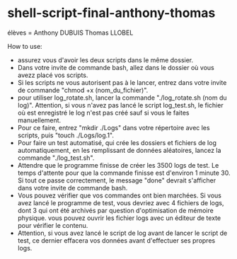 # shell-script-final-anthony-thomas
élèves = Anthony DUBUIS Thomas LLOBEL

How to use:
- assurez vous d'avoir les deux scripts dans le même dossier.
- Dans votre invite de commande bash, allez dans le dossier où vous avezz placé vos scripts.
- Si les scripts ne vous autorisent pas à le lancer, entrez dans votre invite de commande "chmod +x (nom_du_fichier)".
- pour utiliser log_rotate.sh, lancer la commande "./log_rotate.sh (nom du log)". Attention, si vous n'avez pas lancé le script log_test.sh, le fichier où est enregistré le log n'est pas créé sauf si vous le faites manuellement.
- Pour ce faire, entrez "mkdir ./Logs" dans votre répertoire avec les scripts, puis "touch ./Logs/log.1".
- Pour faire un test automatisé, qui crée les dossiers et fichiers de log automatiquement, en les remplissant de données aléatoires, lancez la commande "./log_test.sh".
- Attendre que le programme finisse de créer les 3500 logs de test. Le temps d'attente pour que la commande finisse est d'environ 1 minute 30. Si tout ce passe correctement, le message "done" devrait s'afficher dans votre invite de commande bash.
- Vous pouvez vérifier que vos commandes ont bien marchées. Si vous avez lancé le programme de test, vous devriez avec 4 fichiers de logs, dont 3 qui ont été archivés par question d'optimisation de mémoire physique. vous pouvez ouvrir les fichier logs avec un éditeur de texte pour vérifier le contenu.
- Attention, si vous avez lancé le script de log avant de lancer le script de test, ce dernier effacera vos données avant d'effectuer ses propres logs.
